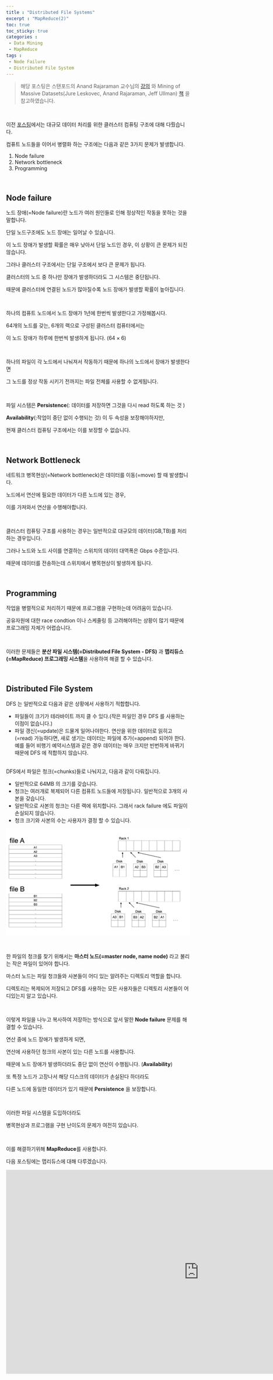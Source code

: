 ```yaml
---
title : "Distributed File Systems"
excerpt : "MapReduce(2)"
toc: true
toc_sticky: true
categories :	
 - Data Mining
 - MapReduce
tags :
 - Node Failure
 - Distributed File System
---
```


> 해당 포스팅은 스탠포드의 Anand Rajaraman 교수님의 [강의](https://www.youtube.com/watch?v=xoA5v9AO7S0&list=PLLssT5z_DsK9JDLcT8T62VtzwyW9LNepV&index=2&t=1s) 와 Mining of Massive Datasets(Jure Leskovec, Anand Rajaraman, Jeff Ullman) [책](http://www.mmds.org/) 을 참고하였습니다.

<br/>

이전 [포스팅](https://jisung0920.github.io/data%20mining/mapreduce/d001/)에서는 대규모 데이터 처리를 위한 클러스터 컴퓨팅 구조에 대해 다뤘습니다. 

컴퓨트 노드들을 이어서 병렬화 하는 구조에는 다음과 같은 3가지 문제가 발생합니다. 

1. Node failure
2. Network bottleneck 
3. Programming

<br/>

## Node failure

노드 장애(=Node failure)란 노드가 여러 원인들로 인해 정상적인 작동을 못하는 것을 말합니다. 

단일 노드구조에도 노드 장애는 일어날 수 있습니다. 

이 노드 장애가 발생할 확률은 매우 낮아서 단일 노드인 경우, 이 상황이 큰 문제가 되진 않습니다. 

그러나 클러스터 구조에서는 단일 구조에서 보다 큰 문제가 됩니다. 

클러스터의 노드 중 하나만 장애가 발생하더라도 그 시스템은 중단됩니다.

때문에 클러스터에 연결된 노드가 많아질수록 노드 장애가 발생할 확률이 높아집니다. 

<br/>

하나의 컴퓨트 노드에서 노드 장애가 1년에 한번씩 발생한다고 가정해봅시다. 

64개의 노드를 갖는, 6개의 랙으로 구성된 클러스터 컴퓨터에서는

이 노드 장애가 하루에 한번씩 발생하게 됩니다. ($64\times 6$)

<br/>

하나의 파일이 각 노드에서 나눠져서 작동하기 때문에 하나의 노드에서 장애가 발생한다면

그 노드를 정상 작동 시키기 전까지는 파일 전체를 사용할 수 없게됩니다.

<br/>

파일 시스템은 **Persistence**(: 데이터를 저장하면 그것을 다시 read 하도록 하는 것 )

**Availability**(:작업이 중단 없이 수행되는 것) 이 두 속성을 보장해야하지만,

현재 클러스터 컴퓨팅 구조에서는 이를 보장할 수 없습니다. 

<br/>

## Network Bottleneck 

네트워크 병목현상(=Network bottleneck)은 데이터를 이동(=move) 할 때 발생합니다. 

노드에서 연산에 필요한 데이터가 다른 노드에 있는 경우, 

이를 가져와서 연산을 수행해야합니다. 

<br/>

클러스터 컴퓨팅 구조를 사용하는 경우는 일반적으로 대규모의 데이터(GB,TB)를 처리하는 경우입니다. 

그러나 노드와 노드 사이를 연결하는 스위치의 데이터 대역폭은 Gbps 수준입니다. 

때문에 데이터를 전송하는데 스위치에서 병목현상이 발생하게 됩니다.

<br/>

## Programming

작업을 병렬적으로 처리하기 때문에 프로그램을 구현하는데 어려움이 있습니다. 

공유자원에 대한 race condtion 이나 스케줄링 등 고려해야하는 상황이 많기 때문에 프로그래밍 자체가 어렵습니다.

<br/>

이러한 문제들은 **분산 파일 시스템(=Distributed File System - DFS)** 과 **맵리듀스(=MapReduce) 프로그래밍 시스템**을 사용하여 해결 할 수 있습니다. 

<br/>

## Distributed File System

 DFS 는 일반적으로 다음과 같은 상황에서 사용하기 적합합니다.

- 파일들이 크기가 테라바이트 까지 클 수 있다.(작은 파일인 경우 DFS 를 사용하는 이점이 없습니다.) 
- 파일 갱신(=update)은 드물게 일어나야한다. 
  연산을 위한 데이터로 읽히고(=read) 가능하다면, 새로 생기는 데이터는 파일에 추가(=append) 되어야 한다. 
  예를 들어 비행기 예약시스템과 같은 경우 데이터는 매우 크지만 빈번하게 바뀌기 때문에 DFS 에 적합하지 않습니다.

<br/>DFS에서 파일은 청크(=chunks)들로 나눠지고, 다음과 같이 다뤄집니다.

- 일반적으로 64MB 의 크기를 갖습니다. 
- 청크는 여러개로 복제되어 다른 컴퓨트 노드들에 저장됩니다. 일반적으로 3개의 사본을 갖습니다. 
- 일반적으로 사본의 청크는 다른 랙에 위치합니다. 그래서 rack failure 에도 파일이 손실되지 않습니다. 
- 청크 크기와 사본의 수는 사용자가 결정 할 수 있습니다. 

![chunk](/assets/img/d002/01.png)

<br/>

한 파일의 청크를 찾기 위해서는 **마스터 노드(=master node, name node)** 라고 불리는 작은 파일이 있어야 합니다. 

마스터 노드는 파일 청크들와 사본들이 어디 있는 알려주는 디렉토리 역할을 합니다.

디렉토리는 복제되어 저장되고 DFS를 사용하는 모든 사용자들은 디렉토리 사본들이 어디있는지 알고 있습니다.

<br/>

이렇게 파일을 나누고 복사하여 저장하는 방식으로 앞서 말한 **Node failure** 문제를 해결할 수 있습니다. 

연산 중에 노드 장애가 발생하게 되면,

연산에 사용하던 청크의 사본이 있는 다른 노드를 사용합니다. 

때문에 노드 장애가 발생하더라도 중단 없이 연산이 수행됩니다. (**Availability**)

또 특정 노드가 고장나서 해당 디스크의 데이터가 손실된다 하더라도 

다른 노드에 동일한 데이터가 있기 때문에  **Persistence** 을 보장합니다. 

<br/>

이러한 파일 시스템을 도입하더라도 

병목현상과 프로그램을 구현 난이도의 문제가 여전히 있습니다. 

<br/>

이를 해결하기위해 **MapReduce**를 사용합니다. 

다음 포스팅에는 맵리듀스에 대해 다루겠습니다.  

 

<iframe width="1056" height="558" src="https://www.youtube.com/embed/OwQ4ieLFEow" frameborder="0" allow="accelerometer; autoplay; encrypted-media; gyroscope; picture-in-picture" allowfullscreen></iframe>